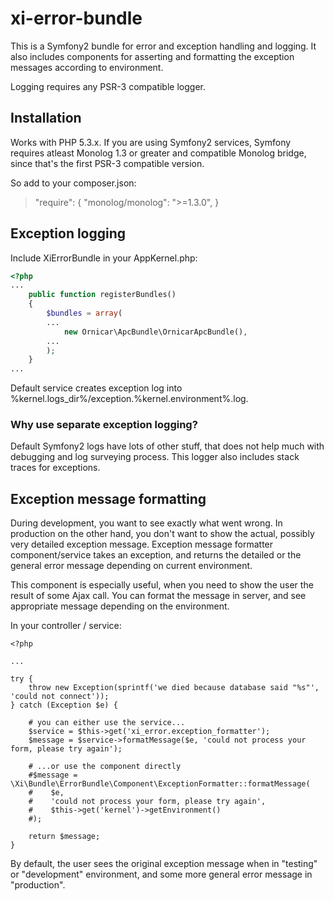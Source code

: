 # xi-error-bundle

This is a Symfony2 bundle for error and exception handling and logging. It also includes components for asserting and formatting the exception messages according to environment.

Logging requires any PSR-3 compatible logger.

## Installation

Works with PHP 5.3.x. If you are using Symfony2 services, Symfony requires atleast Monolog 1.3 or greater and compatible Monolog bridge, since that's the first PSR-3 compatible version.

So add to your composer.json:

> "require": {
>   "monolog/monolog": ">=1.3.0",
> }

## Exception logging

Include XiErrorBundle in your AppKernel.php:

```php
<?php
...
    public function registerBundles()
    {
        $bundles = array(
        ...
            new Ornicar\ApcBundle\OrnicarApcBundle(),
        ...
        );
    }
...
```

Default service creates exception log into %kernel.logs_dir%/exception.%kernel.environment%.log.

### Why use separate exception logging?

Default Symfony2 logs have lots of other stuff, that does not help much with debugging and log surveying process. This logger also includes stack traces for exceptions.

## Exception message formatting

During development, you want to see exactly what went wrong. In production on the other hand, you don't want to show the actual, possibly very detailed exception message. Exception message formatter component/service takes an exception, and returns the detailed or the general error message depending on current environment.

This component is especially useful, when you need to show the user the result of some Ajax call. You can format the message in server, and see appropriate message depending on the environment.

In your controller / service:


    <?php

    ...

    try {
        throw new Exception(sprintf('we died because database said "%s"', 'could not connect'));
    } catch (Exception $e) {

        # you can either use the service...
        $service = $this->get('xi_error.exception_formatter');
        $message = $service->formatMessage($e, 'could not process your form, please try again');

        # ...or use the component directly
        #$message = \Xi\Bundle\ErrorBundle\Component\ExceptionFormatter::formatMessage(
        #    $e,
        #    'could not process your form, please try again',
        #    $this->get('kernel')->getEnvironment()
        #);

        return $message;
    }

By default, the user sees the original exception message when in "testing" or "development" environment, and some more general error message in "production".